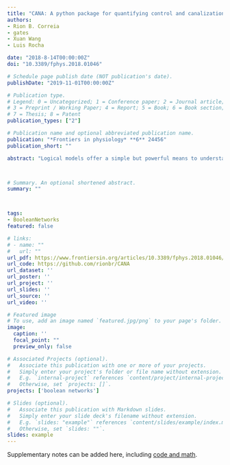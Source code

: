 ```yaml
---
title: "CANA: A python package for quantifying control and canalization in Boolean Networks"
authors:
- Rion B. Correia
- gates
- Xuan Wang
- Luis Rocha

date: "2018-8-14T00:00:00Z"
doi: "10.3389/fphys.2018.01046"

# Schedule page publish date (NOT publication's date).
publishDate: "2019-11-01T00:00:00Z"

# Publication type.
# Legend: 0 = Uncategorized; 1 = Conference paper; 2 = Journal article;
# 3 = Preprint / Working Paper; 4 = Report; 5 = Book; 6 = Book section;
# 7 = Thesis; 8 = Patent
publication_types: ["2"]

# Publication name and optional abbreviated publication name.
publication: "*Frontiers in physiology* **6** 24456"
publication_short: ""

abstract: "Logical models offer a simple but powerful means to understand the complex dynamics of biochemical regulation, without the need to estimate kinetic parameters. However, even simple automata components can lead to collective dynamics that are computationally intractable when aggregated into networks. In previous work we demonstrated that automata network models of biochemical regulation are highly canalizing, whereby many variable states and their groupings are redundant (Marques-Pita and Rocha, 2013). The precise charting and measurement of such canalization simplifies these models, making even very large networks amenable to analysis. Moreover, canalization plays an important role in the control, robustness, modularity and criticality of Boolean network dynamics, especially those used to model biochemical regulation (Gates and Rocha, 2016; Gates et al., 2016; Manicka, 2017). Here we describe a new publicly-available Python package that provides the necessary tools to extract, measure, and visualize canalizing redundancy present in Boolean network models. It extracts the pathways most effective in controlling dynamics in these models, including their effective graph and dynamics canalizing map, as well as other tools to uncover minimum sets of control variables."



# Summary. An optional shortened abstract.
summary: ""



tags:
- BooleanNetworks
featured: false

# links:
# - name: ""
#   url: ""
url_pdf: https://www.frontiersin.org/articles/10.3389/fphys.2018.01046/full
url_code: https://github.com/rionbr/CANA
url_dataset: ''
url_poster: ''
url_project: ''
url_slides: ''
url_source: ''
url_video: ''

# Featured image
# To use, add an image named `featured.jpg/png` to your page's folder. 
image:
  caption: ''
  focal_point: ""
  preview_only: false

# Associated Projects (optional).
#   Associate this publication with one or more of your projects.
#   Simply enter your project's folder or file name without extension.
#   E.g. `internal-project` references `content/project/internal-project/index.md`.
#   Otherwise, set `projects: []`.
projects: ['boolean networks']

# Slides (optional).
#   Associate this publication with Markdown slides.
#   Simply enter your slide deck's filename without extension.
#   E.g. `slides: "example"` references `content/slides/example/index.md`.
#   Otherwise, set `slides: ""`.
slides: example
---
```


Supplementary notes can be added here, including [code and math](https://sourcethemes.com/academic/docs/writing-markdown-latex/).
